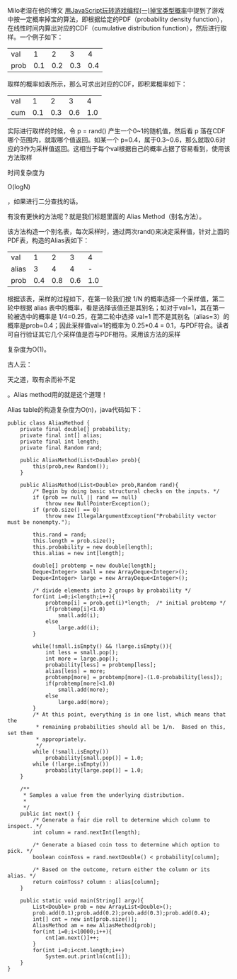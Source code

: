 Milo老湿在他的博文 [用JavaScript玩转游戏编程\(一\)掉宝类型概率](http://www.cnblogs.com/miloyip/archive/2010/04/21/1717109.html)中提到了游戏中按一定概率掉宝的算法，即根据给定的PDF（probability density function），在线性时间内算出对应的CDF（cumulative distribution function），然后进行取样。一个例子如下：

|  |  |  |  |  |
| :--- | :--- | :--- | :--- | :--- |
| val | 1 | 2 | 3 | 4 |
| prob | 0.1 | 0.2 | 0.3 | 0.4 |



取样的概率如表所示，那么可求出对应的CDF，即积累概率如下：

|  |  |  |  |  |
| :--- | :--- | :--- | :--- | :--- |
| val | 1 | 2 | 3 | 4 |
| cum | 0.1 | 0.3 | 0.6 | 1.0 |

实际进行取样的时候，令 p = rand\(\) 产生一个0~1的随机值，然后看 p 落在CDF哪个范围内，就取哪个值返回。如某一个 p=0.4，属于0.3~0.6，那么就取0.6对应的3作为采样值返回。这相当于每个val根据自己的概率占据了容易看到，使用该方法取样

时间复杂度为

O\(logN\)

，如果进行二分查找的话。

有没有更快的方法呢？就是我们标题里面的 Alias Method（别名方法）。

该方法构造一个别名表，每次采样时，通过两次rand\(\)来决定采样值，针对上面的PDF表，构造的Alias表如下：

|  |  |  |  |  |
| :--- | :--- | :--- | :--- | :--- |
| val | 1 | 2 | 3 | 4 |
| alias | 3 | 4 | 4 | - |
| prob | 0.4 | 0.8 | 0.6 | 1.0 |



根据该表，采样的过程如下，在第一轮我们按 1/N 的概率选择一个采样值，第二轮中根据 alias 表中的概率，看是选择该值还是其别名；如对于val=1，其在第一轮被选中的概率是 1/4=0.25，在第二轮中选择 val=1 而不是其别名（alias=3）的概率是prob=0.4；因此采样值val=1的概率为 0.25\*0.4 = 0.1，与PDF符合。读者可自行验证其它几个采样值是否与PDF相符。采用该方法的采样

复杂度为O\(1\)。

古人云：

天之道，取有余而补不足

。Alias method用的就是这个道理！

Alias table的构造复杂度为O\(n\)，java代码如下：

```
public class AliasMethod {
	private final double[] probability;
	private final int[] alias;
	private final int length;
	private final Random rand;
	
	public AliasMethod(List<Double> prob){
		this(prob,new Random());
	}
	
	public AliasMethod(List<Double> prob,Random rand){
		/* Begin by doing basic structural checks on the inputs. */
        if (prob == null || rand == null)
            throw new NullPointerException();
        if (prob.size() == 0)
            throw new IllegalArgumentException("Probability vector must be nonempty.");
        
        this.rand = rand;
        this.length = prob.size();
        this.probability = new double[length];
        this.alias = new int[length];       
        
        double[] probtemp = new double[length];
        Deque<Integer> small = new ArrayDeque<Integer>();
        Deque<Integer> large = new ArrayDeque<Integer>();
        
        /* divide elements into 2 groups by probability */
        for(int i=0;i<length;i++){
        	probtemp[i] = prob.get(i)*length;  /* initial probtemp */
        	if(probtemp[i]<1.0)
        		small.add(i);
        	else
        		large.add(i);
        }
        
        while(!small.isEmpty() && !large.isEmpty()){
        	int less = small.pop();
        	int more = large.pop();
        	probability[less] = probtemp[less];
        	alias[less] = more;
        	probtemp[more] = probtemp[more]-(1.0-probability[less]);
        	if(probtemp[more]<1.0)
        		small.add(more);
        	else
        		large.add(more);
        }
        /* At this point, everything is in one list, which means that the
         * remaining probabilities should all be 1/n.  Based on this, set them
         * appropriately.
         */
        while (!small.isEmpty())
            probability[small.pop()] = 1.0;
        while (!large.isEmpty())
            probability[large.pop()] = 1.0;       
	}
	
	/**
     * Samples a value from the underlying distribution.
     *
     */
    public int next() {
        /* Generate a fair die roll to determine which column to inspect. */
        int column = rand.nextInt(length);

        /* Generate a biased coin toss to determine which option to pick. */
        boolean coinToss = rand.nextDouble() < probability[column];

        /* Based on the outcome, return either the column or its alias. */
        return coinToss? column : alias[column];
    }
    
    public static void main(String[] argv){
    	List<Double> prob = new ArrayList<Double>();
    	prob.add(0.1);prob.add(0.2);prob.add(0.3);prob.add(0.4);   	
    	int[] cnt = new int[prob.size()];
    	AliasMethod am = new AliasMethod(prob);
    	for(int i=0;i<10000;i++){
    		cnt[am.next()]++;
    	}
    	for(int i=0;i<cnt.length;i++)
    		System.out.println(cnt[i]);
    }
}
```



